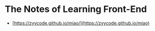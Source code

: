 # The Notes of Learning Front-End

- [https://zyycode.github.io/miao/](https://zyycode.github.io/miao)